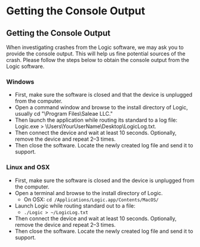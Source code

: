 # Getting the Console Output

## Getting the Console Output

When investigating crashes from the Logic software, we may ask you to provide the console output. This will help us fine potential sources of the crash. Please follow the steps below to obtain the console output from the Logic software.

### **Windows**

* First, make sure the software is closed and that the device is unplugged from the computer.
* Open a command window and browse to the install directory of Logic, usually cd "\Program Files\Saleae LLC."
* Then launch the application while routing its standard to a log file: Logic.exe &gt; \Users\YourUserName\Desktop\LogicLog.txt.
* Then connect the device and wait at least 10 seconds. Optionally, remove the device and repeat 2–3 times.
* Then close the software. Locate the newly created log file and send it to support.

### **Linux and OSX**

* First, make sure the software is closed and the device is unplugged from the computer.
* Open a terminal and browse to the install directory of Logic. 
  * On OSX: `cd /Applications/Logic.app/Contents/MacOS/`
* Launch Logic while routing standard out to a file:
  * `./Logic > ~/LogicLog.txt`
* Then connect the device and wait at least 10 seconds. Optionally, remove the device and repeat 2–3 times.
* Then close the software. Locate the newly created log file and send it to support.

